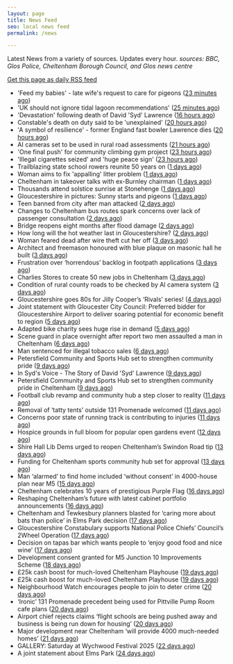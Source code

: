 ```yaml
---
layout: page
title: News Feed
seo: local news feed
permalink: /news

---
```


Latest News from a variety of sources. Updates every hour.
_sources: BBC, Glos Police, Cheltenham Borough Council, and Glos news centre_

[Get this page as daily RSS feed](/daily.rss)

<!-- news_marker starts -->
- 'Feed my babies' - late wife's request to care for pigeons ([23 minutes ago](https://www.bbc.com/news/videos/cn5kz4470rqo))
- 'UK should not ignore tidal lagoon recommendations' ([25 minutes ago](https://www.bbc.com/news/articles/cvgd5ey411mo))
- 'Devastation' following death of David 'Syd' Lawrence ([16 hours ago](https://www.bbc.com/news/articles/cvg9r0j5g08o))
- Constable's death on duty said to be 'unexplained' ([20 hours ago](https://www.bbc.com/news/articles/c39z0d12k88o))
- 'A symbol of resilience' - former England fast bowler Lawrence dies ([20 hours ago](https://www.bbc.com/sport/cricket/articles/c07d973k0zzo))
- AI cameras set to be used in rural road assessments ([21 hours ago](https://www.bbc.com/news/articles/c62g921l14jo))
- 'One final push' for community climbing gym project ([23 hours ago](https://www.bbc.com/news/articles/cx2v55q5kpeo))
- 'Illegal cigarettes seized' and 'huge peace sign' ([23 hours ago](https://www.bbc.com/news/articles/cy9x4grl3zno))
- Trailblazing state school rowers reunite 50 years on ([1 days ago](https://www.bbc.com/news/articles/ce9xgerg0n5o))
- Woman aims to fix 'appalling' litter problem ([1 days ago](https://www.bbc.com/news/articles/cqjq05rv191o))
- Cheltenham in takeover talks with ex-Burnley chairman ([1 days ago](https://www.bbc.com/sport/football/articles/ckg3v5135meo))
- Thousands attend solstice sunrise at Stonehenge ([1 days ago](https://www.bbc.com/news/articles/cg75gp1y233o))
- Gloucestershire in pictures: Sunny starts and pigeons ([1 days ago](https://www.bbc.com/news/articles/cwye9g90870o))
- Teen banned from city after man attacked ([2 days ago](https://www.bbc.com/news/articles/c75rl4we60wo))
- Changes to Cheltenham bus routes spark concerns over lack of passenger consultation ([2 days ago](https://gloucesternewscentre.co.uk/changes-to-cheltenham-bus-routes-spark-concerns-over-lack-of-passenger-consultation/))
- Bridge reopens eight months after flood damage ([2 days ago](https://www.bbc.com/news/articles/cz09md3ve3no))
- How long will the hot weather last in Gloucestershire? ([2 days ago](https://www.bbc.co.uk/sounds/play/p0lkf1rq))
- Woman feared dead after wire theft cut her off ([3 days ago](https://www.bbc.com/news/articles/cp3k96521neo))
- Architect and freemason honoured with blue plaque on masonic hall he built ([3 days ago](https://gloucesternewscentre.co.uk/architect-and-freemason-honoured-with-blue-plaque-on-masonic-hall-he-built/))
- Frustration over ‘horrendous’ backlog in footpath applications ([3 days ago](https://gloucesternewscentre.co.uk/frustration-over-horrendous-backlog-in-footpath-applications/))
- Charlies Stores to create 50 new jobs in Cheltenham ([3 days ago](https://gloucesternewscentre.co.uk/charlies-stores-to-create-50-new-jobs-in-cheltenham/))
- Condition of rural county roads to be checked by AI camera system ([3 days ago](https://gloucesternewscentre.co.uk/condition-of-rural-county-roads-to-be-checked-by-ai-camera-system/))
- Gloucestershire goes 80s for Jilly Cooper’s ‘Rivals’ series! ([4 days ago](https://www.bbc.co.uk/sounds/play/p0ljxnh1))
- Joint statement with Gloucester City Council: Preferred bidder for Gloucestershire Airport to deliver soaring potential for economic benefit to region ([5 days ago](https://www.cheltenham.gov.uk/news/article/3021/joint_statement_with_gloucester_city_council_preferred_bidder_for_gloucestershire_airport_to_deliver_soaring_potential_for_economic_benefit_to_region))
- Adapted bike charity sees huge rise in demand ([5 days ago](https://www.bbc.co.uk/sounds/play/p0ljrsvr))
- Scene guard in place overnight after report two men assaulted a man in Cheltenham ([6 days ago](https://gloucesternewscentre.co.uk/scene-guard-in-place-overnight-after-report-two-men-assaulted-a-man-in-cheltenham/))
- Man sentenced for illegal tobacco sales ([6 days ago](https://gloucesternewscentre.co.uk/man-sentenced-for-illegal-tobacco-sales/))
- Petersfield Community and Sports Hub set to strengthen community pride ([9 days ago](https://gloucesternewscentre.co.uk/petersfield-community-and-sports-hub-set-to-strengthen-community-pride/))
- In Syd's Voice - The Story of David 'Syd' Lawrence ([9 days ago](https://www.bbc.co.uk/sounds/play/p0lj4vvq))
- Petersfield Community and Sports Hub set to strengthen community pride in Cheltenham ([9 days ago](https://www.cheltenham.gov.uk/news/article/3020/petersfield_community_and_sports_hub_set_to_strengthen_community_pride_in_cheltenham))
- Football club revamp and community hub a step closer to reality ([11 days ago](https://gloucesternewscentre.co.uk/football-club-revamp-and-community-hub-a-step-closer-to-reality/))
- Removal of ‘tatty tents’ outside 131 Promenade welcomed ([11 days ago](https://gloucesternewscentre.co.uk/removal-of-tatty-tents-outside-131-promenade-welcomed/))
- Concerns poor state of running track is contributing to injuries ([11 days ago](https://gloucesternewscentre.co.uk/concerns-poor-state-of-running-track-is-contributing-to-injuries/))
- Hospice grounds in full bloom for popular open gardens event ([12 days ago](https://gloucesternewscentre.co.uk/hospice-grounds-in-full-bloom-for-popular-open-gardens-event/))
- Shire Hall Lib Dems urged to reopen Cheltenham’s Swindon Road tip ([13 days ago](https://gloucesternewscentre.co.uk/shire-hall-lib-dems-urged-to-reopen-cheltenhams-swindon-road-tip/))
- Funding for Cheltenham sports community hub set for approval ([13 days ago](https://gloucesternewscentre.co.uk/funding-for-cheltenham-sports-community-hub-set-for-approval/))
- Man ‘alarmed’ to find home included ‘without consent’ in 4000-house plan near M5 ([15 days ago](https://gloucesternewscentre.co.uk/man-alarmed-to-find-home-included-without-consent-in-4000-house-plan-near-m5/))
- Cheltenham celebrates 10 years of prestigious Purple Flag ([16 days ago](https://www.cheltenham.gov.uk/news/article/3019/cheltenham_celebrates_10_years_of_prestigious_purple_flag))
- Reshaping Cheltenham’s future with latest cabinet portfolio announcements ([16 days ago](https://www.cheltenham.gov.uk/news/article/3018/reshaping_cheltenhams_future_with_latest_cabinet_portfolio_announcements))
- Cheltenham and Tewkesbury planners blasted for ‘caring more about bats than police’ in Elms Park decision ([17 days ago](https://gloucesternewscentre.co.uk/cheltenham-and-tewkesbury-planners-blasted-for-caring-more-about-bats-than-police-in-elms-park-decision/))
- Gloucestershire Constabulary supports National Police Chiefs’ Council’s 2Wheel Operation ([17 days ago](https://gloucesternewscentre.co.uk/gloucestershire-constabulary-supports-national-police-chiefs-councils-2wheel-operation/))
- Decision on tapas bar which wants people to ‘enjoy good food and nice wine’ ([17 days ago](https://gloucesternewscentre.co.uk/decision-on-tapas-bar-which-wants-people-to-enjoy-good-food-and-nice-wine/))
- Development consent granted for M5 Junction 10 Improvements Scheme ([18 days ago](https://gloucesternewscentre.co.uk/development-consent-granted-for-m5-junction-10-improvements-scheme/))
- £25k cash boost for much-loved Cheltenham Playhouse ([19 days ago](https://gloucesternewscentre.co.uk/25k-cash-boost-for-much-loved-cheltenham-playhouse/))
- £25k cash boost for much-loved Cheltenham Playhouse ([19 days ago](https://www.cheltenham.gov.uk/news/article/3017/25k_cash_boost_for_much-loved_cheltenham_playhouse))
- Neighbourhood Watch encourages people to join to deter crime ([20 days ago](https://gloucesternewscentre.co.uk/neighbourhood-watch-encourages-people-to-join-to-deter-crime/))
- ‘Ironic’ 131 Promenade precedent being used for Pittville Pump Room cafe plans ([20 days ago](https://gloucesternewscentre.co.uk/ironic-131-promenade-precedent-being-used-for-pittville-pump-room-cafe-plans/))
- Airport chief rejects claims ‘flight schools are being pushed away and business is being run down for housing’ ([20 days ago](https://gloucesternewscentre.co.uk/airport-chief-rejects-claims-flight-schools-are-being-pushed-away-and-business-is-being-run-down-for-housing/))
- Major development near Cheltenham ‘will provide 4000 much-needed homes’ ([21 days ago](https://gloucesternewscentre.co.uk/major-development-near-cheltenham-will-provide-4000-much-needed-homes/))
- GALLERY: Saturday at Wychwood Festival 2025 ([22 days ago](https://gloucesternewscentre.co.uk/gallery-saturday-at-wychwood-festival-2025/))
- A joint statement about Elms Park ([24 days ago](https://www.cheltenham.gov.uk/news/article/3015/a_joint_statement_about_elms_park))

<!-- news_marker ends -->
